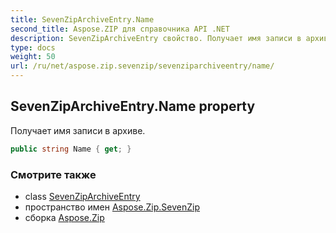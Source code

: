 ```yaml
---
title: SevenZipArchiveEntry.Name
second_title: Aspose.ZIP для справочника API .NET
description: SevenZipArchiveEntry свойство. Получает имя записи в архиве.
type: docs
weight: 50
url: /ru/net/aspose.zip.sevenzip/sevenziparchiveentry/name/
---
```

## SevenZipArchiveEntry.Name property

Получает имя записи в архиве.

```csharp
public string Name { get; }
```

### Смотрите также

* class [SevenZipArchiveEntry](../)
* пространство имен [Aspose.Zip.SevenZip](../../sevenziparchiveentry/)
* сборка [Aspose.Zip](../../../)


